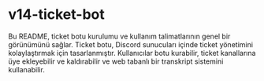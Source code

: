 # v14-ticket-bot
Bu README, ticket botu kurulumu ve kullanım talimatlarının genel bir görünümünü sağlar. Ticket botu, Discord sunucuları içinde ticket yönetimini kolaylaştırmak için tasarlanmıştır. Kullanıcılar botu kurabilir, ticket kanallarına üye ekleyebilir ve kaldırabilir ve web tabanlı bir transkript sistemini kullanabilir.
